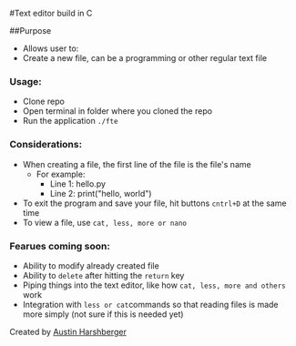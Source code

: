 #Text editor build in C</h1>

##Purpose

* Allows user to:
* 	Create a new file, can be a programming or other regular text file


### Usage:
- Clone repo
- Open terminal in folder where you cloned the repo
- Run the application `./fte`

### Considerations:
- When creating a file, the first line of the file is the file's name
	- For example: 
		- Line 1: hello.py
		- Line 2: print("hello, world")
- To exit the program and save your file, hit buttons `cntrl+D` at the same time
- To view a file, use `cat, less, more or nano`

### Fearues coming soon:
- Ability to modify already created file
- Ability to `delete` after hitting the `return` key
- Piping things into the text editor, like how `cat, less, more and others` work
- Integration with `less or cat`commands so that reading files is made more simply (not sure if this is needed yet)

Created by [Austin Harshberger](https://www.github.com/aharshbe)

